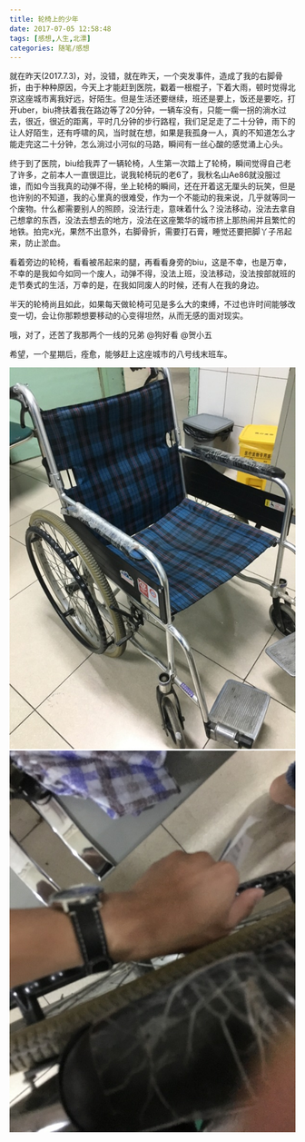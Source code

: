 ```yaml
---
title: 轮椅上的少年
date: 2017-07-05 12:58:48
tags: [感想,人生,北漂]
categories: 随笔/感想
---
```

就在昨天(2017.7.3)，对，没错，就在昨天，一个突发事件，造成了我的右脚骨折，由于种种原因，今天上才能赶到医院，戳着一根棍子，下着大雨，顿时觉得北京这座城市离我好远，好陌生。但是生活还要继续，班还是要上，饭还是要吃，打开uber，biu搀扶着我在路边等了20分钟，一辆车没有，只能一瘸一拐的淌水过去，很近，很近的距离，平时几分钟的步行路程，我们足足走了二十分钟<!--more-->，雨下的让人好陌生，还有呼啸的风，当时就在想，如果是我孤身一人，真的不知道怎么才能走完这二十分钟，怎么淌过小河似的马路，瞬间有一丝心酸的感觉涌上心头。

终于到了医院，biu给我弄了一辆轮椅，人生第一次踏上了轮椅，瞬间觉得自己老了许多，之前本人一直很逗比，说我轮椅玩的老6了，我秋名山Ae86就没服过谁，而如今当我真的动弹不得，坐上轮椅的瞬间，还在开着这无厘头的玩笑，但是也许别的不知道，我的心里真的很难受，作为一个不能动的我来说，几乎就等同一个废物。什么都需要别人的照顾，没法行走，意味着什么？没法移动，没法去拿自己想拿的东西，没法去想去的地方，没法在这座繁华的城市挤上那热闹并且繁忙的地铁。拍完x光，果然不出意外，右脚骨折，需要打石膏，睡觉还要把脚丫子吊起来，防止淤血。

看着旁边的轮椅，看看被吊起来的腿，再看看身旁的biu，这是不幸，也是万幸，不幸的是我如今如同一个废人，动弹不得，没法上班，没法移动，没法按部就班的走节奏式的生活，万幸的是，在我如同废人的时候，还有人在我的身边。

半天的轮椅尚且如此，如果每天做轮椅可见是多么大的束缚，不过也许时间能够改变一切，会让你那颗想要移动的心变得坦然，从而无感的面对现实。

哦，对了，还苦了我那两个一线的兄弟 @狗好看 @贺小五  

希望，一个星期后，痊愈，能够赶上这座城市的八号线末班车。

![轮椅上的少年1](/images/posts/轮椅上的少年/12.jpg)
![轮椅上的少年2](/images/posts/轮椅上的少年/13.jpg)
